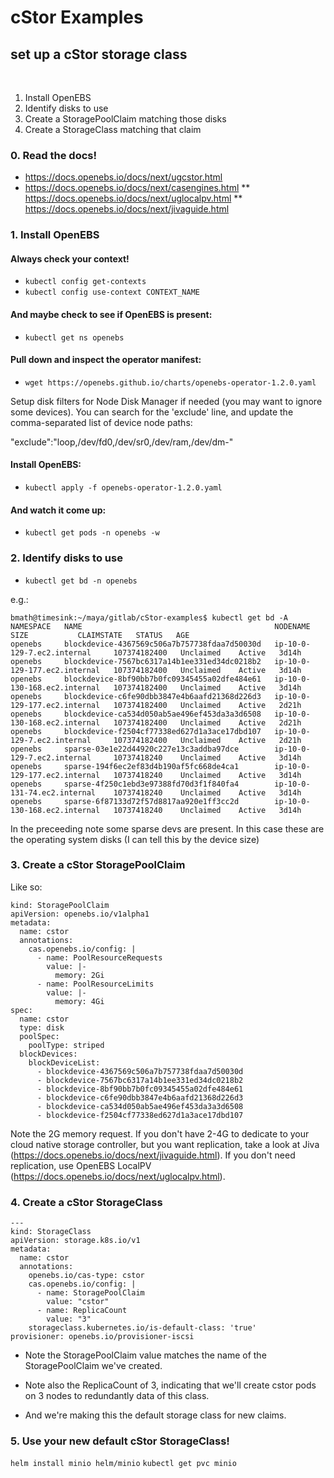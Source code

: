 # cStor Examples

## set up a cStor storage class
​
1. Install OpenEBS
2. Identify disks to use
3. Create a StoragePoolClaim matching those disks
4. Create a StorageClass matching that claim

### 0. Read the docs!
* https://docs.openebs.io/docs/next/ugcstor.html
* https://docs.openebs.io/docs/next/casengines.html
** https://docs.openebs.io/docs/next/uglocalpv.html
** https://docs.openebs.io/docs/next/jivaguide.html

### 1. Install OpenEBS

#### Always check your context!
* `kubectl config get-contexts`
* `kubectl config use-context CONTEXT_NAME`

#### And maybe check to see if OpenEBS is present:
* `kubectl get ns openebs`

#### Pull down and inspect the operator manifest:

* `wget https://openebs.github.io/charts/openebs-operator-1.2.0.yaml`

Setup disk filters for Node Disk Manager if needed (you may want to
ignore some devices).  You can search for the 'exclude' line, and
update the comma-separated list of device node paths:

"exclude":"loop,/dev/fd0,/dev/sr0,/dev/ram,/dev/dm-"

#### Install OpenEBS:

* `kubectl apply -f openebs-operator-1.2.0.yaml`

#### And watch it come up:

* `kubectl get pods -n openebs -w`

### 2. Identify disks to use

* `kubectl get bd -n openebs`

e.g.:
```
bmath@timesink:~/maya/gitlab/cStor-examples$ kubectl get bd -A
NAMESPACE   NAME                                           NODENAME                       SIZE           CLAIMSTATE   STATUS   AGE
openebs     blockdevice-4367569c506a7b757738fdaa7d50030d   ip-10-0-129-7.ec2.internal     107374182400   Unclaimed    Active   3d14h
openebs     blockdevice-7567bc6317a14b1ee331ed34dc0218b2   ip-10-0-129-177.ec2.internal   107374182400   Unclaimed    Active   3d14h
openebs     blockdevice-8bf90bb7b0fc09345455a02dfe484e61   ip-10-0-130-168.ec2.internal   107374182400   Unclaimed    Active   3d14h
openebs     blockdevice-c6fe90dbb3847e4b6aafd21368d226d3   ip-10-0-129-177.ec2.internal   107374182400   Unclaimed    Active   2d21h
openebs     blockdevice-ca534d050ab5ae496ef453da3a3d6508   ip-10-0-130-168.ec2.internal   107374182400   Unclaimed    Active   2d21h
openebs     blockdevice-f2504cf77338ed627d1a3ace17dbd107   ip-10-0-129-7.ec2.internal     107374182400   Unclaimed    Active   2d21h
openebs     sparse-03e1e22d44920c227e13c3addba97dce        ip-10-0-129-7.ec2.internal     10737418240    Unclaimed    Active   3d14h
openebs     sparse-194f6ec2ef83d4b190af5fc668de4ca1        ip-10-0-129-177.ec2.internal   10737418240    Unclaimed    Active   3d14h
openebs     sparse-4f250c1ebd3e97388fd70d3f1f840fa4        ip-10-0-131-74.ec2.internal    10737418240    Unclaimed    Active   3d14h
openebs     sparse-6f87133d72f57d8817aa920e1ff3cc2d        ip-10-0-130-168.ec2.internal   10737418240    Unclaimed    Active   3d14h
```
In the preceeding note some sparse devs are present.  In this case these are the operating system disks (I can tell this by the device size)

### 3. Create a cStor StoragePoolClaim

Like so:
```
kind: StoragePoolClaim
apiVersion: openebs.io/v1alpha1
metadata:
  name: cstor
  annotations:
    cas.openebs.io/config: |
      - name: PoolResourceRequests
        value: |-
          memory: 2Gi
      - name: PoolResourceLimits
        value: |-
          memory: 4Gi
spec:
  name: cstor
  type: disk
  poolSpec:
    poolType: striped
  blockDevices:
    blockDeviceList:
      - blockdevice-4367569c506a7b757738fdaa7d50030d
      - blockdevice-7567bc6317a14b1ee331ed34dc0218b2
      - blockdevice-8bf90bb7b0fc09345455a02dfe484e61
      - blockdevice-c6fe90dbb3847e4b6aafd21368d226d3
      - blockdevice-ca534d050ab5ae496ef453da3a3d6508
      - blockdevice-f2504cf77338ed627d1a3ace17dbd107
```

Note the 2G memory request.  If you don't have 2-4G to dedicate to
your cloud native storage controller, but you want replication, take a
look at Jiva (https://docs.openebs.io/docs/next/jivaguide.html).  If
you don't need replication, use OpenEBS LocalPV
(https://docs.openebs.io/docs/next/uglocalpv.html).

### 4. Create a cStor StorageClass

```
---
kind: StorageClass
apiVersion: storage.k8s.io/v1
metadata:
  name: cstor
  annotations:
    openebs.io/cas-type: cstor
    cas.openebs.io/config: |
      - name: StoragePoolClaim
        value: "cstor"
      - name: ReplicaCount
        value: "3"
    storageclass.kubernetes.io/is-default-class: 'true'
provisioner: openebs.io/provisioner-iscsi
```

* Note the StoragePoolClaim value matches the name of the
StoragePoolClaim we've created.

* Note also the ReplicaCount of 3, indicating that we'll create cstor
pods on 3 nodes to redundantly data of this class.

* And we're making this the default storage class for new claims.

### 5. Use your new default cStor StorageClass!

`helm install minio helm/minio`
`kubectl get pvc minio`

